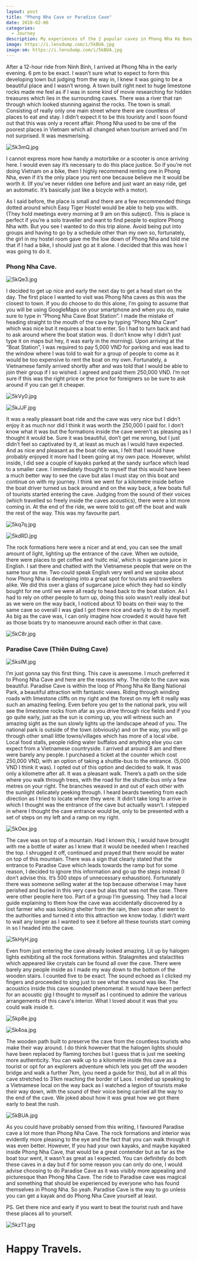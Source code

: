 ```yaml
---
layout: post
title: "Phong Nha Cave or Paradise Cave"
date: 2018-02-06
categories:
  - Journey
description: My experiences of the 2 popular caves in Phong Nha Ke Bang.
image: https://i.lensdump.com/i/5kBUA.jpg
image-sm: https://i.lensdump.com/i/5kBUA.jpg
---
```


After a 12-hour ride from Ninh Binh, I arrived at Phong Nha in the early evening. 6 pm to be exact. I wasn’t sure what to expect to form this developing town but judging from the way in, I knew it was going to be a beautiful place and I wasn’t wrong. A town built right next to huge limestone rocks made me feel as if I was in some kind of movie researching for hidden treasures which lies in the surrounding caves. There was a river that ran through which looked stunning against the rocks. The town is small. Consisting of really only one main street where there are countless of places to eat and stay. I didn’t expect it to be this touristy and I soon found out that this was only a recent affair. Phong Nha used to be one of the poorest places in Vietnam which all changed when tourism arrived and I’m not surprised. It was mesmerising. 

![5k3mQ.jpg](https://i.lensdump.com/i/5k3mQ.jpg)

I cannot express more how handy a motorbike or a scooter is once arriving here. I would even say it’s necessary to do this place justice. So if you’re not doing Vietnam on a bike, then I highly recommend renting one in Phong Nha, even if it’s the only place you rent one because believe me it would be worth it. (If you’ve never ridden one before and just want an easy ride, get an automatic. It’s basically just like a bicycle with a motor).

As I said before, the place is small and there are a few recommended things dotted around which Easy Tiger Hostel would be able to help you with. (They hold meetings every morning at 9 am on this subject). This is place is perfect if you’re a solo traveller and want to find people to explore Phong Nha with. But you see I wanted to do this trip alone. Avoid being put into groups and having to go by a schedule other than my own so, fortunately, the girl in my hostel room gave me the low down of Phong Nha and told me that if I had a bike, I should just go at it alone. I decided that this was how I was going to do it. 

### Phong Nha Cave.

![5kQe3.jpg](https://i.lensdump.com/i/5kQe3.jpg)

I decided to get up nice and early the next day to get a head start on the day. The first place I wanted to visit was Phong Nha caves as this was the closest to town. If you do choose to do this alone, I'm going to assume that you will be using GoogleMaps on your smartphone and when you do, make sure to type in “Phong Nha Cave Boat Station”. I made the mistake of heading straight to the mouth of the cave by typing “Phong Nha Cave” which was nice but it requires a boat to enter. So I had to turn back and had to ask around where the boat station was. (I don’t know why I didn’t just type it on maps but hey, it was early in the morning). Upon arriving at the “Boat Station”, I was required to pay 5,000 VND for parking and was lead to the window where I was told to wait for a group of people to come as it would be too expensive to rent the boat on my own. Fortunately, a Vietnamese family arrived shortly after and was told that I would be able to join their group if I so wished. I agreed and paid them 250,000 VND. I’m not sure if this was the right price or the price for foreigners so be sure to ask around if you can get it cheaper.

![5kVy0.jpg](https://i.lensdump.com/i/5kVy0.jpg)

![5kJJF.jpg](https://i.lensdump.com/i/5kJJF.jpg)

It was a really pleasant boat ride and the cave was very nice but I didn’t enjoy it as much nor did I think it was worth the 250,000 I paid for. I don’t know what it was but the formations inside the cave weren’t as pleasing as I thought it would be. Sure it was beautiful, don’t get me wrong, but I just didn’t feel so captivated by it, at least as much as I would have expected. And as nice and pleasant as the boat ride was, I felt that I would have probably enjoyed it more had I been going at my own pace. However, whilst inside, I did see a couple of kayaks parked at the sandy surface which lead to a smaller cave. I immediately thought to myself that this would have been a much better way to see the cave but alas I must stay on this boat and continue on with my journey. I think we went for a kilometre inside before the boat driver turned us back around and on the way back, a few boats full of tourists started entering the cave. Judging from the sound of their voices (which travelled so freely inside the caves acoustics), there were a lot more coming in. At the end of the ride, we were told to get off the boat and walk the rest of the way. This was my favourite part.

![5kq7q.jpg](https://i.lensdump.com/i/5kq7q.jpg)

![5kdRD.jpg](https://i.lensdump.com/i/5kdRD.jpg)

The rock formations here were a nicer and at end, you can see the small amount of light, lighting up the entrance of the cave. When we outside, there were places to get coffee and ‘nước mía’, which is sugarcane juice in English. I sat there and chatted with the Vietnamese people that were on the same tour as me. Two could speak English very well and we spoke about how Phong Nha is developing into a great spot for tourists and travellers alike. We did this over a glass of sugarcane juice which they had so kindly bought for me until we were all ready to head back to the boat station. As I had to rely on other people to turn up, doing this solo wasn’t really ideal but as we were on the way back, I noticed about 10 boats on their way to the same cave so overall I was glad I got there nice and early to do it by myself. As big as the cave was, I can only imagine how crowded it would have felt as those boats try to manoeuvre around each other in that cave. 

![5kC8r.jpg](https://i.lensdump.com/i/5kC8r.jpg)

### Paradise Cave (Thiên Đường Cave)

![5ksIM.jpg](https://i.lensdump.com/i/5ksIM.jpg)


I’m just gonna say this first thing. This cave is awesome. I much preferred it to Phong Nha Cave and here are the reasons why. The ride to the cave was beautiful. Paradise Cave is within the loop of Phong Nha Ke Bang National Park, a beautiful attraction with fantastic views. Riding through winding roads with limestone cliffs on my right and the forest on my left it really was such an amazing feeling. Even before you get to the national park, you will see the limestone rocks from afar as you drive through rice fields and if you go quite early, just as the sun is coming up, you will witness such an amazing sight as the sun slowly lights up the landscape ahead of you. The national park is outside of the town (obviously) and on the way, you will go through other small little towns/villages which has more of a local vibe. Local food stalls, people riding water buffalos and anything else you can expect from a Vietnamese countryside. I arrived at around 8 am and there were barely any people. I purchased a ticket at the counter which cost 250,000 VND, with an option of taking a shuttle-bus to the entrance. (5,000 VND I think it was). I opted out of this option and decided to walk. It was only a kilometre after all. It was a pleasant walk. There’s a path on the side where you walk through trees, with the road for the shuttle-bus only a few metres on your right. The branches weaved in and out of each other with the sunlight delicately peeking through. I heard beards tweeting from each direction as I tried to locate where they were. It didn’t take long to arrive in which I thought was the entrance of the cave but actually wasn’t. I stepped in where I thought the cave entrance would be, only to be presented with a set of steps on my left and a ramp on my right. 

![5kOex.jpg](https://i.lensdump.com/i/5kOex.jpg)

The cave was on top of a mountain. Had I known this, I would have brought with me a bottle of water as I knew that it would be needed when I reached the top. I shrugged it off, continued and prayed that there would be water on top of this mountain. There was a sign that clearly stated that the entrance to Paradise Cave which leads towards the ramp but for some reason, I decided to ignore this information and go up the steps instead (I don’t advise this. It’s 500 steps of unnecessary exhaustion). Fortunately there was someone selling water at the top because otherwise I may have perished and buried in this very cave but alas that was not the case. There were other people here too. Part of a group I’m guessing. They had a local guide explaining to them how the cave was accidentally discovered by a lost farmer who was looking shelter from the rain, then soon after went to the authorities and turned it into this attraction we know today. I didn’t want to wait any longer as I wanted to see it before all these tourists start coming in so I headed into the cave.

![5kHyH.jpg](https://i.lensdump.com/i/5kHyH.jpg)

Even from just entering the cave already looked amazing. Lit up by halogen lights exhibiting all the rock formations within. Stalagmites and stalactites which appeared like crystals can be found all over the cave. There were barely any people inside as I made my way down to the bottom of the wooden stairs. I counted five to be exact. The sound echoed as I clicked my fingers and proceeded to sing just to see what the sound was like. The acoustics inside this cave sounded phenomenal. It would have been perfect for an acoustic gig I thought to myself as I continued to admire the various arrangements of this cave's interior. What I loved about it was that you could walk inside it. 

![5kp8e.jpg](https://i.lensdump.com/i/5kp8e.jpg)

![5k4oa.jpg](https://i.lensdump.com/i/5k4oa.jpg)

The wooden path built to preserve the cave from the countless tourists who make their way around. I do think however that the halogen lights should have been replaced by flaming torches but I guess that is just me seeking more authenticity. You can walk up to a kilometre inside this cave as a tourist or opt for an explorers adventure which lets you get off the wooden bridge and walk a further 7km, (you need a guide for this), but all in all this cave stretched to 31km reaching the border of Laos. I ended up speaking to a Vietnamese local on the way back as I watched a legion of tourists make their way down, with the sound of their voice being carried all the way to the end of the cave. We joked about how it was great how we got there early to beat the rush. 

![5kBUA.jpg](https://i.lensdump.com/i/5kBUA.jpg)

As you could have probably sensed from this writing, I favoured Paradise cave a lot more than Phong Nha Cave. The rock formations and interior was evidently more pleasing to the eye and the fact that you can walk through it was even better. However, If you had your own kayaks, and maybe kayaked inside Phong Nha Cave, that would be a great contender but as far as the boat tour went, it wasn’t as great as I expected. You can definitely do both these caves in a day but if for some reason you can only do one, I would advise choosing to do Paradise Cave as it was visibly more appealing and picturesque than Phong Nha 
Cave. The ride to Paradise cave was magical and something that should be experienced by everyone who has found themselves in Phong Nha. So yeah. Paradise Cave is the way to go unless you can get a kayak and do Phong Nha Cave yourself at least.

PS. Get there nice and early if you want to beat the tourist rush and have these places all to yourself.

![5kzT1.jpg](https://i.lensdump.com/i/5kzT1.jpg)

# Happy Travels.
